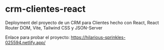 # crm-clientes-react
Deployment del proyecto de un CRM para Clientes hecho con React, React Router DOM, Vite, Tailwind CSS y JSON-Server

Enlace para probar el proyecto: https://hilarious-sprinkles-025594.netlify.app/
